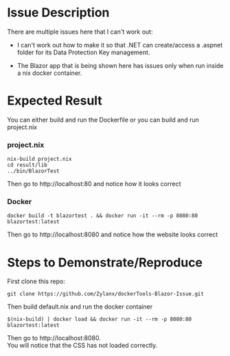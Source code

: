 # Issue Description
There are multiple issues here that I can't work out:  
- I can't work out how to make it so that .NET can create/access
a .aspnet folder for its Data Protection Key management.

- The Blazor app that is being shown here has issues only when run inside a nix docker container.

# Expected Result
You can either build and run the Dockerfile or you can build and run project.nix  
### project.nix
```
nix-build project.nix
cd result/lib
../bin/BlazorTest
```
Then go to http://localhost:80 and notice how it looks correct

### Docker
```
docker build -t blazortest . && docker run -it --rm -p 8080:80 blazortest:latest
```
Then go to http://localhost:8080 and notice how the website looks correct

# Steps to Demonstrate/Reproduce
First clone this repo:
```
git clone https://github.com/Zylanx/dockerTools-Blazor-Issue.git
```

Then build default.nix and run the docker container
```
$(nix-build) | docker load && docker run -it --rm -p 8080:80 blazortest:latest
```

Then go to http://localhost:8080.  
You will notice that the CSS has not loaded correctly.
